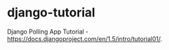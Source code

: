 django-tutorial
===============

Django Polling App Tutorial - https://docs.djangoproject.com/en/1.5/intro/tutorial01/.
